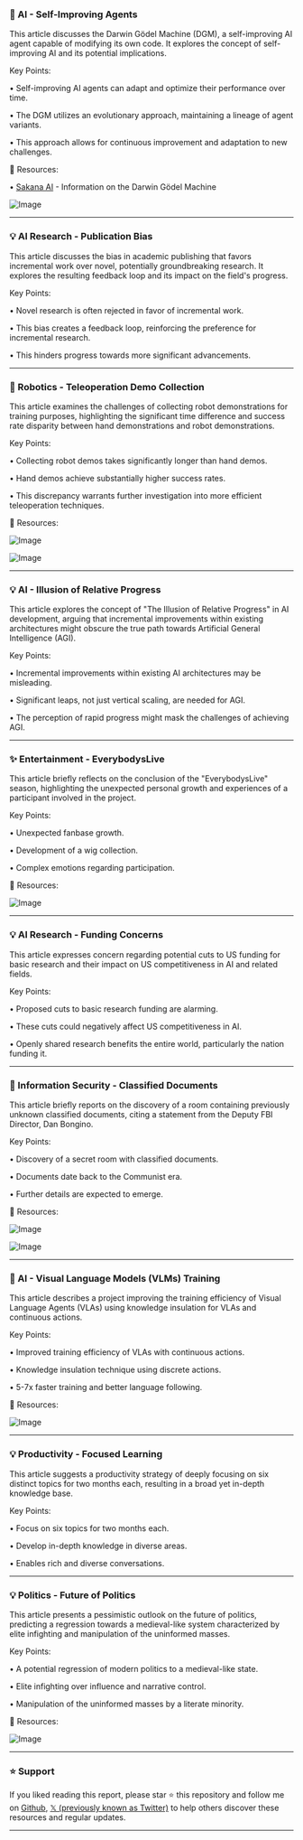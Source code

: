 ### 🤖 AI - Self-Improving Agents

This article discusses the Darwin Gödel Machine (DGM), a self-improving AI agent capable of modifying its own code.  It explores the concept of self-improving AI and its potential implications.

Key Points:

• Self-improving AI agents can adapt and optimize their performance over time.

• The DGM utilizes an evolutionary approach, maintaining a lineage of agent variants.

• This approach allows for continuous improvement and adaptation to new challenges.


🔗 Resources:

• [Sakana AI](https://sakana.ai/dgm) - Information on the Darwin Gödel Machine

![Image](https://pbs.twimg.com/media/GsKZb4BaEAAaSLZ?format=jpg&name=small)


---

### 💡 AI Research - Publication Bias

This article discusses the bias in academic publishing that favors incremental work over novel, potentially groundbreaking research.  It explores the resulting feedback loop and its impact on the field's progress.

Key Points:

• Novel research is often rejected in favor of incremental work.

• This bias creates a feedback loop, reinforcing the preference for incremental research.

• This hinders progress towards more significant advancements.


---

### 🤖 Robotics - Teleoperation Demo Collection

This article examines the challenges of collecting robot demonstrations for training purposes, highlighting the significant time difference and success rate disparity between hand demonstrations and robot demonstrations.

Key Points:

• Collecting robot demos takes significantly longer than hand demos.

• Hand demos achieve substantially higher success rates.

• This discrepancy warrants further investigation into more efficient teleoperation techniques.


🔗 Resources:

![Image](https://pbs.twimg.com/media/GsJ7-QOaUAA_CGP?format=png&name=small)

![Image](https://pbs.twimg.com/amplify_video_thumb/1928247703940780034/img/idIPXHR1lZft_wTD.jpg)


---

### 💡 AI - Illusion of Relative Progress

This article explores the concept of "The Illusion of Relative Progress" in AI development, arguing that incremental improvements within existing architectures might obscure the true path towards Artificial General Intelligence (AGI).

Key Points:

• Incremental improvements within existing AI architectures may be misleading.

•  Significant leaps, not just vertical scaling, are needed for AGI.

• The perception of rapid progress might mask the challenges of achieving AGI.


---

### ✨ Entertainment -  EverybodysLive

This article briefly reflects on the conclusion of the "EverybodysLive" season, highlighting the unexpected personal growth and experiences of a participant involved in the project.


Key Points:

• Unexpected fanbase growth.

• Development of a wig collection.

• Complex emotions regarding participation.


🔗 Resources:

![Image](https://pbs.twimg.com/media/GsJ3YfcaUAQ65Uz?format=png&name=small)


---

### 💡 AI Research - Funding Concerns

This article expresses concern regarding potential cuts to US funding for basic research and their impact on US competitiveness in AI and related fields.

Key Points:

• Proposed cuts to basic research funding are alarming.

• These cuts could negatively affect US competitiveness in AI.

• Openly shared research benefits the entire world, particularly the nation funding it.


---

### 🤖 Information Security - Classified Documents

This article briefly reports on the discovery of a room containing previously unknown classified documents, citing a statement from the Deputy FBI Director, Dan Bongino.


Key Points:

• Discovery of a secret room with classified documents.

• Documents date back to the Communist era.

• Further details are expected to emerge.


🔗 Resources:

![Image](https://pbs.twimg.com/amplify_video_thumb/1928112192836055040/img/ksZoXiv-PmoRmwqg.jpg)

![Image](https://pbs.twimg.com/amplify_video_thumb/1927959699967631361/img/unhzvP7pfAQiLiF-?format=jpg&name=240x240)


---

### 🤖 AI -  Visual Language Models (VLMs) Training

This article describes a project improving the training efficiency of Visual Language Agents (VLAs) using knowledge insulation for VLAs and continuous actions.

Key Points:

• Improved training efficiency of VLAs with continuous actions.

• Knowledge insulation technique using discrete actions.

• 5-7x faster training and better language following.


🔗 Resources:

![Image](https://pbs.twimg.com/amplify_video_thumb/1927785380713222145/img/2rKdXHuMXg1WpTcV.jpg)


---

### 💡 Productivity - Focused Learning

This article suggests a productivity strategy of deeply focusing on six distinct topics for two months each, resulting in a broad yet in-depth knowledge base.


Key Points:

• Focus on six topics for two months each.

• Develop in-depth knowledge in diverse areas.

• Enables rich and diverse conversations.



---

### 💡  Politics - Future of Politics

This article presents a pessimistic outlook on the future of politics, predicting a regression towards a medieval-like system characterized by elite infighting and manipulation of the uninformed masses.


Key Points:

• A potential regression of modern politics to a medieval-like state.

• Elite infighting over influence and narrative control.

• Manipulation of the uninformed masses by a literate minority.


🔗 Resources:

![Image](https://pbs.twimg.com/media/GsAJITgWkAAjdxN?format=jpg&name=small)


---

### ⭐️ Support

If you liked reading this report, please star ⭐️ this repository and follow me on [Github](https://github.com/Drix10), [𝕏 (previously known as Twitter)](https://x.com/DRIX_10_) to help others discover these resources and regular updates.

---